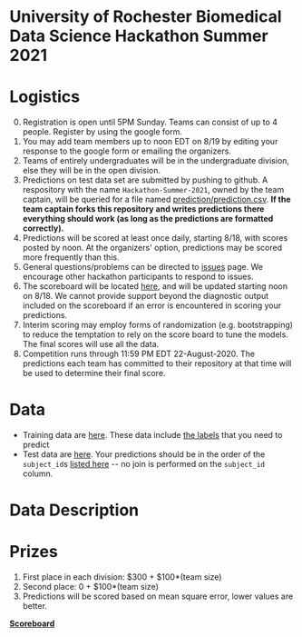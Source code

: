 # University of Rochester Biomedical Data Science Hackathon Summer 2021

<!-- Data are now live. -->

# Logistics

0.   Registration is open until 5PM Sunday.  Teams can consist of up to 4 people. Register by using the google form.
1.   You may add team members up
to noon EDT on 8/19 by editing your response to the google form or emailing the organizers.
2.  Teams of entirely undergraduates will be in the undergraduate
division, else they will be in the open division.
3.  Predictions on test data set are submitted by pushing to
    github.  A respository with the name `Hackathon-Summer-2021`,
    owned by the team captain, will
    be queried for a file named [prediction/prediction.csv](prediction/prediction.csv).  **If the team captain forks this
    repository and writes predictions there everything should work
    (as long as the predictions are formatted correctly).**
2.  Predictions will be scored at least once daily, starting 8/18, with
    scores posted by noon.  At
    the organizers' option, predictions may be scored more frequently
    than this.
2.  General questions/problems can be directed to [issues](https://github.com/Rochester-Biomedical-DS/Hackathon-Summer-2021/issues) page.  We encourage other hackathon participants to respond to issues.
3.  The scoreboard will be located
    [here](https://rochester-biomedical-ds.github.io/Hackathon-Summer-2021/Leaderboard.html), and will be updated starting noon on 8/18.
    We  cannot provide support
    beyond the diagnostic output included on the scoreboard if an error is
    encountered in scoring your predictions.
5.  Interim scoring may employ forms of randomization (e.g. bootstrapping) to reduce the temptation to rely on the score board to tune the models.  The final scores will use all the data.
4.  Competition runs through 11:59 PM EDT 22-August-2020.  The predictions each team has committed to their repository at that time will be used to determine their final score.

# Data

*  Training data are [here](train_data/).  These data include [the labels](train_data/severity_score_train.txt) that you need to predict
*  Test data are [here](test_data/).  Your predictions should be in the order of the `subject_id`s [listed here](prediction/prediction.csv) -- no join is performed on the `subject_id` column.

# Data Description


# Prizes
1.  First place in each division: $300 + $100*(team size)
2.  Second place: 0 + $100*(team size)
1.  Predictions will be scored based on mean square error, lower
values are better.

[**Scoreboard**](https://rochester-biomedical-ds.github.io/Hackathon-Summer-2021/Leaderboard.html)
